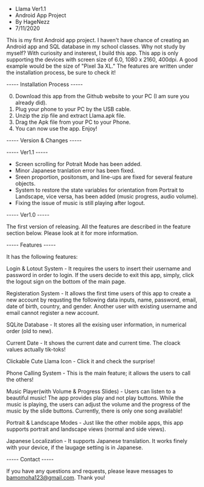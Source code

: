 - Llama Ver1.1
- Android App Project
- By HageNezz	
- 7/11/2020	

This is my first Android app project. I haven't have chance of creating an Android app
and SQL database in my school classes. Why not study by myself? With curiosity and insterest, 
I build this app. This app is only supporting the devices with screen size of 6.0, 1080 x 2160, 400dpi.
A good example would be the size of "Pixel 3a XL." The features are written under 
the installation process, be sure to check it!


----- Installation Process -----

0. Download this app from the Github website to your PC (I am sure you already did).
1. Plug your phone to your PC by the USB cable. 
2. Unzip the zip file and extract Llama.apk file. 
3. Drag the Apk file from your PC to your Phone. 
4. You can now use the app. Enjoy!


----- Version & Changes -----

----- Ver1.1 -----

- Screen scrolling for Potrait Mode has been added. 
- Minor Japanese tranlation error has been fixed.
- Sreen proportion, positonsm, and line-ups are fixed for several feature objects. 
- System to restore the state variables for orientation from Portrait to Landscape, 
vice versa, has been added (music progress, audio volume).
- Fixing the issue of music is still playing after logout. 


----- Ver1.0 -----

The first version of releasing. All the features are described in the feature section below. 
Please look at it for more information. 


----- Features -----

It has the following features:

Login & Lotout System - It requires the users to insert their username and password in order to login. If the users 
decide to exit this app, simply, click the logout sign on the bottom of the main page. 

Registeration System - It allows the first time users of this app to create a new account by requsting the
following data inputs, name, password, email, date of birth, country, and gender. Another user with existing username
and email cannot register a new account.

SQLite Database - It stores all the exising user information, in numerical order (old to new).

Current Date - It shows the current date and current time. The cloack values actually tik-toks!

Clickable Cute Llama Icon - Click it and check the surprise!

Phone Calling System - This is the main feature; it allows the users to call the others!

Music Player(with Volume & Progress Slides) - Users can listen to a beautiful music! The app provides 
play and not play buttons. While the music is playing, the users can adjust the volume and the progress of the 
music by the slide buttons. Currently, there is only one song available!

Portrait & Landscape Modes - Just like the other mobile apps, this app supports portrait and landscape views
(normal and side views). 

Japanese Localization - It supports Japanese translation. It works finely with your device, if the laugage setting 
is in Japanese.


----- Contact -----

If you have any questions and requests, please leave messages to bamomoha123@gmail.com. 
Thank you!

